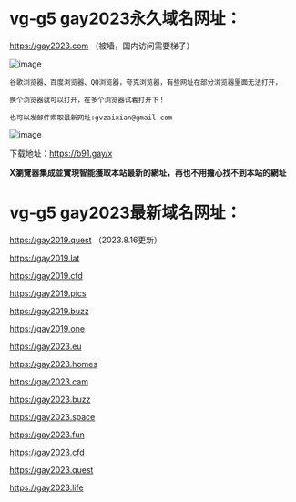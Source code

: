 # vg-g5 gay2023永久域名网址：

https://gay2023.com （被墙，国内访问需要梯子）

![image](https://github.com/yihuagongnet/vg-g5/assets/141849781/c182eebf-e360-4bb3-8f41-2f86e190c546)

```
谷歌浏览器、百度浏览器、QQ浏览器，夸克浏览器，有些网址在部分浏览器里面无法打开，

换个浏览器就可以打开，在多个浏览器试着打开下！

也可以发邮件索取最新网址:gvzaixian@gmail.com
```
![image](https://github.com/yihuagongnet/vg-g1/assets/141849781/f197cd88-2a37-44fc-8940-d898f845249d)

下载地址：https://b91.gay/x

**X瀏覽器集成並實現智能獲取本站最新的網址，再也不用擔心找不到本站的網址**
# vg-g5 gay2023最新域名网址：

https://gay2019.quest （2023.8.16更新）

https://gay2019.lat

https://gay2019.cfd

https://gay2019.pics

https://gay2019.buzz

https://gay2019.one

https://gay2023.eu

https://gay2023.homes

https://gay2023.cam

https://gay2023.buzz

https://gay2023.space

https://gay2023.fun

https://gay2023.cfd

https://gay2023.quest

https://gay2023.life


